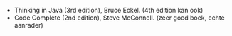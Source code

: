 - Thinking in Java (3rd edition), Bruce Eckel. (4th edition kan ook)
- Code Complete (2nd edition), Steve McConnell. (zeer goed boek, echte aanrader)